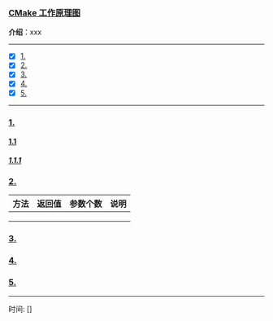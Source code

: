 ### [CMake 工作原理图](#)
 **介绍**：xxx

-----
- [x] [1. ](#1-)
- [x] [2. ](#2-)
- [x] [3. ](#3-)
- [x] [4. ](#4-)
- [x] [5. ](#5-)
-----

### [1.](#)

#### [1.1](#)

##### [1.1.1 ](#)

### [2.](#) 

|方法|返回值|参数个数|说明|
|:---|:---|:---|:----|
|||||
|||||
|||||

### [3.](#) 

### [4.](#) 

### [5.](#) 

-----
时间: [] 